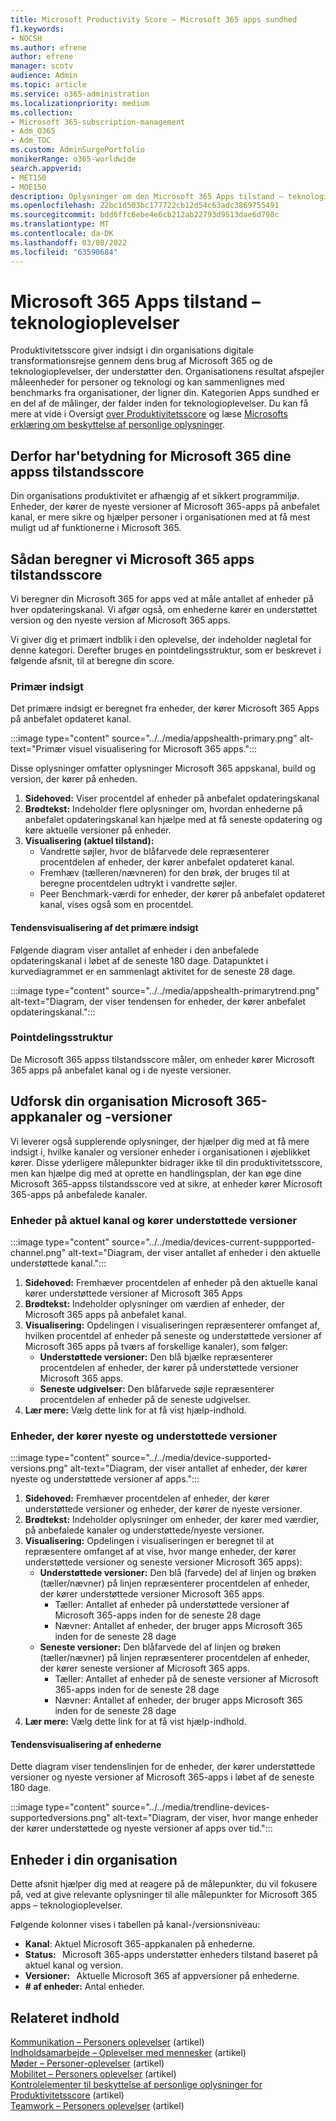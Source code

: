 ```yaml
---
title: Microsoft Productivity Score – Microsoft 365 apps sundhed
f1.keywords:
- NOCSH
ms.author: efrene
author: efrene
manager: scotv
audience: Admin
ms.topic: article
ms.service: o365-administration
ms.localizationpriority: medium
ms.collection:
- Microsoft 365-subscription-management
- Adm_O365
- Adm_TOC
ms.custom: AdminSurgePortfolio
monikerRange: o365-worldwide
search.appverid:
- MET150
- MOE150
description: Oplysninger om den Microsoft 365 Apps tilstand – teknologioplevelser produktivitetsscore.
ms.openlocfilehash: 22bc1d503bc177722cb12d54c63adc3869755491
ms.sourcegitcommit: bdd6ffc6ebe4e6cb212ab22793d9513dae6d798c
ms.translationtype: MT
ms.contentlocale: da-DK
ms.lasthandoff: 03/08/2022
ms.locfileid: "63590684"
---
```

# <a name="microsoft-365-apps-health--technology-experiences"></a>Microsoft 365 Apps tilstand – teknologioplevelser

Produktivitetsscore giver indsigt i din organisations digitale transformationsrejse gennem dens brug af Microsoft 365 og de teknologioplevelser, der understøtter den. Organisationens resultat afspejler måleenheder for personer og teknologi og kan sammenlignes med benchmarks fra organisationer, der ligner din. Kategorien Apps sundhed er en del af de målinger, der falder inden for teknologioplevelser. Du kan få mere at vide i Oversigt [over Produktivitetsscore](productivity-score.md) og læse [Microsofts erklæring om beskyttelse af personlige oplysninger](https://privacy.microsoft.com/privacystatement).

## <a name="why-your-organization39s-microsoft-365-apps-health-score-matters"></a>Derfor har&#39;betydning for Microsoft 365 dine appss tilstandsscore

Din organisations produktivitet er afhængig af et sikkert programmiljø. Enheder, der kører de nyeste versioner af Microsoft 365-apps på anbefalet kanal, er mere sikre og hjælper personer i organisationen med at få mest muligt ud af funktionerne i Microsoft 365.

## <a name="how-we-calculate-the-microsoft-365-apps-health-score"></a>Sådan beregner vi Microsoft 365 apps tilstandsscore

Vi beregner din Microsoft 365 for apps ved at måle antallet af enheder på hver opdateringskanal. Vi afgør også, om enhederne kører en understøttet version og den nyeste version af Microsoft 365 apps.

Vi giver dig et primært indblik i den oplevelse, der indeholder nøgletal for denne kategori. Derefter bruges en pointdelingsstruktur, som er beskrevet i følgende afsnit, til at beregne din score.

### <a name="primary-insight"></a>Primær indsigt

Det primære indsigt er beregnet fra enheder, der kører Microsoft 365 Apps på anbefalet opdateret kanal.

:::image type="content" source="../../media/appshealth-primary.png" alt-text="Primær visuel visualisering for Microsoft 365 apps.":::

Disse oplysninger omfatter oplysninger Microsoft 365 appskanal, build og version, der kører på enheden.

1. **Sidehoved:**  Viser procentdel af enheder på anbefalet opdateringskanal
1. **Brødtekst:**  Indeholder flere oplysninger om, hvordan enhederne på anbefalet opdateringskanal kan hjælpe med at få seneste opdatering og køre aktuelle versioner på enheder.
1. **Visualisering (aktuel tilstand):**
    - Vandrette søjler, hvor de blåfarvede dele repræsenterer procentdelen af enheder, der kører anbefalet opdateret kanal.
    - Fremhæv (tælleren/nævneren) for den brøk, der bruges til at beregne procentdelen udtrykt i vandrette søjler.
    - Peer Benchmark-værdi for enheder, der kører på anbefalet opdateret kanal, vises også som en procentdel.

#### <a name="trend-visualization-of-the-primary-insight"></a>Tendensvisualisering af det primære indsigt

Følgende diagram viser antallet af enheder i den anbefalede opdateringskanal i løbet af de seneste 180 dage. Datapunktet i kurvediagrammet er en sammenlagt aktivitet for de seneste 28 dage.

:::image type="content" source="../../media/appshealth-primarytrend.png" alt-text="Diagram, der viser tendensen for enheder, der kører anbefalet opdateringskanal.":::

### <a name="scoring-framework"></a>Pointdelingsstruktur

De Microsoft 365 appss tilstandsscore måler, om enheder kører Microsoft 365 apps på anbefalet kanal og i de nyeste versioner.

## <a name="explore-your-organization-microsoft-365-app-channels-and-versions"></a>Udforsk din organisation Microsoft 365-appkanaler og -versioner

Vi leverer også supplerende oplysninger, der hjælper dig med at få mere indsigt i, hvilke kanaler og versioner enheder i organisationen i øjeblikket kører. Disse yderligere målepunkter bidrager ikke til din produktivitetsscore, men kan hjælpe dig med at oprette en handlingsplan, der kan øge dine Microsoft 365-appss tilstandsscore ved at sikre, at enheder kører Microsoft 365-apps på anbefalede kanaler.

### <a name="devices-on-current-channel-and-running-supported-versions"></a>Enheder på aktuel kanal og kører understøttede versioner

:::image type="content" source="../../media/devices-current-suppported-channel.png" alt-text="Diagram, der viser antallet af enheder i den aktuelle understøttede kanal.":::

1. **Sidehoved:**  Fremhæver procentdelen af enheder på den aktuelle kanal kører understøttede versioner af Microsoft 365 Apps
1. **Brødtekst:**  Indeholder oplysninger om værdien af enheder, der Microsoft 365 apps på anbefalet kanal.
1. **Visualisering:**  Opdelingen i visualiseringen repræsenterer omfanget af, hvilken procentdel af enheder på seneste og understøttede versioner af Microsoft 365 apps på tværs af forskellige kanaler), som følger:
    - **Understøttede versioner:** Den blå bjælke repræsenterer procentdelen af enheder, der kører på understøttede versioner Microsoft 365 apps.
    - **Seneste udgivelser:** Den blåfarvede søjle repræsenterer procentdelen af enheder på de seneste udgivelser.
1. **Lær mere:**   Vælg dette link for at få vist hjælp-indhold.

### <a name="devices-running-latest-and-supported-versions"></a>Enheder, der kører nyeste og understøttede versioner

:::image type="content" source="../../media/device-supported-versions.png" alt-text="Diagram, der viser antallet af enheder, der kører nyeste og understøttede versioner af apps.":::

1. **Sidehoved:**  Fremhæver procentdelen af enheder, der kører understøttede versioner og enheder, der kører de nyeste versioner.
1. **Brødtekst:**  Indeholder oplysninger om enheder, der kører med værdier, på anbefalede kanaler og understøttede/nyeste versioner.
1. **Visualisering:** Opdelingen i visualiseringen er beregnet til at repræsentere omfanget af at vise, hvor mange enheder, der kører understøttede versioner og seneste versioner Microsoft 365 apps):
    - **Understøttede versioner:** Den blå (farvede) del af linjen og brøken (tæller/nævner) på linjen repræsenterer procentdelen af enheder, der kører understøttede versioner Microsoft 365 apps.
        - Tæller: Antallet af enheder på understøttede versioner af Microsoft 365-apps inden for de seneste 28 dage
        - Nævner: Antallet af enheder, der bruger apps Microsoft 365 inden for de seneste 28 dage
    - **Seneste versioner:** Den blåfarvede del af linjen og brøken (tæller/nævner) på linjen repræsenterer procentdelen af enheder, der kører seneste versioner af Microsoft 365 apps.
        - Tæller: Antallet af enheder på de seneste versioner af Microsoft 365-apps inden for de seneste 28 dage
        - Nævner: Antallet af enheder, der bruger apps Microsoft 365 inden for de seneste 28 dage
1. **Lær mere:**   Vælg dette link for at få vist hjælp-indhold.

#### <a name="trend-visualization-of-the-devices"></a>Tendensvisualisering af enhederne

Dette diagram viser tendenslinjen for de enheder, der kører understøttede versioner og nyeste versioner af Microsoft 365-apps i løbet af de seneste 180 dage.

:::image type="content" source="../../media/trendline-devices-supportedversions.png" alt-text="Diagram, der viser, hvor mange enheder der kører understøttede og nyeste versioner af apps over tid.":::

## <a name="devices-in-your-organization"></a>Enheder i din organisation

Dette afsnit hjælper dig med at reagere på de målepunkter, du vil fokusere på, ved at give relevante oplysninger til alle målepunkter for Microsoft 365 apps – teknologioplevelser.

Følgende kolonner vises i tabellen på kanal-/versionsniveau:

- **Kanal**: Aktuel Microsoft 365-appkanalen på enhederne.
- **Status:**   Microsoft 365-apps understøtter enheders tilstand baseret på aktuel kanal og version.
- **Versioner:**   Aktuelle Microsoft 365 af appversioner på enhederne.
- **# af enheder:**  Antal enheder.

## <a name="related-content"></a>Relateret indhold

[Kommunikation – Personers oplevelser](communication.md) (artikel)\
[Indholdsamarbejde – Oplevelser med mennesker](content-collaboration.md) (artikel)\
[Møder – Personer-oplevelser](meetings.md) (artikel)\
[Mobilitet – Personers oplevelser](mobility.md) (artikel)\
[Kontrolelementer til beskyttelse af personlige oplysninger for Produktivitetsscore](privacy.md) (artikel)\
[Teamwork – Personers oplevelser](teamwork.md) (artikel)